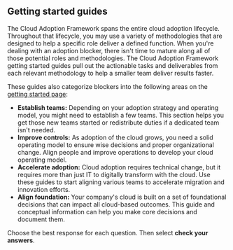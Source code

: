 
## Getting started guides

The Cloud Adoption Framework spans the entire cloud adoption lifecycle. Throughout that lifecycle, you may use a variety of methodologies that are designed to help a specific role deliver a defined function. When you're dealing with an adoption blocker, there isn't time to mature along all of those potential roles and methodologies. The Cloud Adoption Framework getting started guides pull out the actionable tasks and deliverables from each relevant methodology to help a smaller team deliver results faster.

These guides also categorize blockers into the following areas on the [getting started page](https://docs.microsoft.com/azure/cloud-adoption-framework/get-started/?azure-portal=true):

- **Establish teams:** Depending on your adoption strategy and operating model, you might need to establish a few teams. This section helps you get those new teams started or redistribute duties if a dedicated team isn't needed.
- **Improve controls:** As adoption of the cloud grows, you need a solid operating model to ensure wise decisions and proper organizational change. Align people and improve operations to develop your cloud operating model.
- **Accelerate adoption:** Cloud adoption requires technical change, but it requires more than just IT to digitally transform with the cloud. Use these guides to start aligning various teams to accelerate migration and innovation efforts.
- **Align foundation:** Your company's cloud is built on a set of foundational decisions that can impact all cloud-based outcomes. This guide and conceptual information can help you make core decisions and document them.

Choose the best response for each question. Then select **check your answers**.
